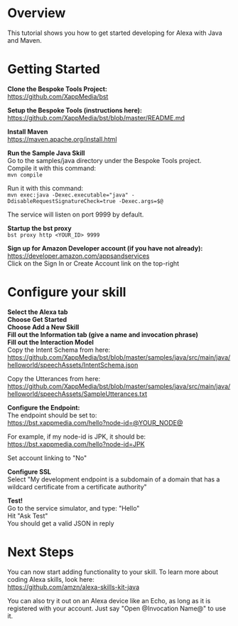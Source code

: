 # Overview
This tutorial shows you how to get started developing for Alexa with Java and Maven.  

# Getting Started
__Clone the Bespoke Tools Project:__  
https://github.com/XappMedia/bst

__Setup the Bespoke Tools (instructions here):__  
https://github.com/XappMedia/bst/blob/master/README.md

__Install Maven__  
https://maven.apache.org/install.html

__Run the Sample Java Skill__  
Go to the samples/java directory under the Bespoke Tools project.  
Compile it with this command:  
`mvn compile`  

Run it with this command:  
`mvn exec:java -Dexec.executable="java" -DdisableRequestSignatureCheck=true -Dexec.args=$@`

The service will listen on port 9999 by default.

__Startup the bst proxy__  
`bst proxy http <YOUR_ID> 9999`

__Sign up for Amazon Developer account (if you have not already):__  
https://developer.amazon.com/appsandservices  
Click on the Sign In or Create Account link on the top-right

# Configure your skill
__Select the Alexa tab__  
__Choose Get Started__  
__Choose Add a New Skill__  
__Fill out the Information tab (give a name and invocation phrase)__  
__Fill out the Interaction Model__  
Copy the Intent Schema from here:  
https://github.com/XappMedia/bst/blob/master/samples/java/src/main/java/helloworld/speechAssets/IntentSchema.json

Copy the Utterances from here:  
https://github.com/XappMedia/bst/blob/master/samples/java/src/main/java/helloworld/speechAssets/SampleUtterances.txt

__Configure the Endpoint:__  
The endpoint should be set to:  
https://bst.xappmedia.com/hello?node-id=@YOUR_NODE@

For example, if my node-id is JPK, it should be:  
https://bst.xappmedia.com/hello?node-id=JPK

Set account linking to "No"

__Configure SSL__  
Select "My development endpoint is a subdomain of a domain that has a wildcard certificate from a certificate authority"

__Test!__  
Go to the service simulator, and type: "Hello"  
Hit "Ask Test"  
You should get a valid JSON in reply  

# Next Steps
You can now start adding functionality to your skill. To learn more about coding Alexa skills, look here:  
https://github.com/amzn/alexa-skills-kit-java

You can also try it out on an Alexa device like an Echo, as long as it is registered with your account.
Just say "Open @Invocation Name@" to use it.
